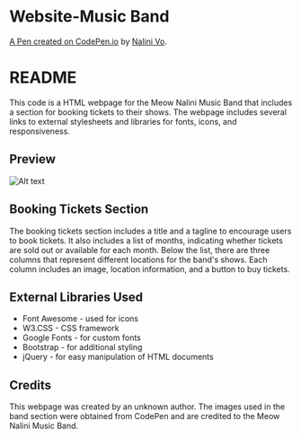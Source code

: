 # Website-Music Band

[A Pen created on CodePen.io](https://codepen.io/Nalini1998/live/jOQRdVb/e7bcbaf1087beb2e7cc05b36ab3f5f39) by [Nalini Vo](https://github.com/Nalini1998).

# README

This code is a HTML webpage for the Meow Nalini Music Band that includes a section for booking tickets to their shows. The webpage includes several links to external stylesheets and libraries for fonts, icons, and responsiveness.

## Preview
![Alt text](https://assets.codepen.io/10602517/Website_Music+Band.png)

## Booking Tickets Section
The booking tickets section includes a title and a tagline to encourage users to book tickets. It also includes a list of months, indicating whether tickets are sold out or available for each month. Below the list, there are three columns that represent different locations for the band's shows. Each column includes an image, location information, and a button to buy tickets. 

## External Libraries Used
* Font Awesome - used for icons
* W3.CSS - CSS framework
* Google Fonts - for custom fonts
* Bootstrap - for additional styling
* jQuery - for easy manipulation of HTML documents

## Credits
This webpage was created by an unknown author. The images used in the band section were obtained from CodePen and are credited to the Meow Nalini Music Band.
